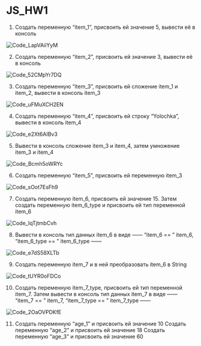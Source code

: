 # JS_HW1
1. Создать переменную “item_1”, присвоить ей значение 5, вывести её в консоль
    
![Code_LapVAiiYyM](https://user-images.githubusercontent.com/105708734/177503533-407e6af4-253a-4006-a9a5-f2a25bc67267.png)

2. Создать переменную “item_2”, присвоить ей значение 3, вывести её в консоль

![Code_52CMpYr7DQ](https://user-images.githubusercontent.com/105708734/177504100-9a50e6b0-a1af-4a4f-8e8c-efa1345f1c2e.png)

3. Создать переменную “item_3”, присвоить ей сложение item_1 и item_2, вывести в консоль item_3

![Code_uFMuXCH2EN](https://user-images.githubusercontent.com/105708734/177504593-3afc05ce-a038-4459-961e-70919b9cae23.png)

4. Создать переменную “item_4”, присвоить ей строку “Yolochka”, вывести в консоль item_4

![Code_e2Xt6AIBv3](https://user-images.githubusercontent.com/105708734/177504905-e12ccf0b-1f1c-4041-bc9e-11a702b1715c.png)

5. Вывести в консоль сложение item_3 и item_4, затем умножение item_3 и item_4

![Code_Bcmh5oWRYc](https://user-images.githubusercontent.com/105708734/177505188-21e67c6e-ecdc-4823-9b2c-9cc40eb02e86.png)

6. Создать переменную “item_5”, присвоить ей переменную item_3

![Code_sOot7EsFh9](https://user-images.githubusercontent.com/105708734/177505485-6bef1b9d-c60f-4239-865b-3a47080abae3.png)

7. Создать переменную item_6, присвоить ей значение 15. Затем создать переменную item_6_type и присвоить ей тип переменной item_6

![Code_IqTjtmbCvh](https://user-images.githubusercontent.com/105708734/177505892-75c69f2d-6812-4fe3-a361-3133fb2609d8.png)

8. Вывести в консоль тип данных item_6 в виде ——  “item_6 == ”  item_6,  “item_6_type == ”  item_6_type ——  

![Code_e7dS58XLTb](https://user-images.githubusercontent.com/105708734/177506390-2b0245d0-caa8-446d-828c-6108847f6869.png)

9. Создать переменную item_7 и в ней преобразовать item_6 в String

![Code_tUYR0oFDCo](https://user-images.githubusercontent.com/105708734/177506732-6b7d9adc-c4ea-4993-880a-e8cd755ba6f4.png)

10. Создать переменную item_7_type, присвоить ей тип переменной item_7. Затем вывести в консоль тип данных item_7 в виде ——  “item_7 == ”  item_7,  “item_7_type == ”  item_7_type ——

![Code_2OaOVPDKfE](https://user-images.githubusercontent.com/105708734/177507070-efb80755-824a-4760-acb0-da8474b36f86.png)

11. Создать переменную “age_1” и присвоить ей значение 10
    Создать переменную “age_2” и присвоить ей значение 18
    Создать переменную “age_3” и присвоить ей значение 60


 
